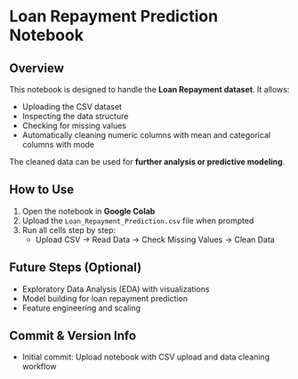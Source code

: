 # Loan Repayment Prediction Notebook

## Overview
This notebook is designed to handle the **Loan Repayment dataset**. It allows:
- Uploading the CSV dataset
- Inspecting the data structure
- Checking for missing values
- Automatically cleaning numeric columns with mean and categorical columns with mode

The cleaned data can be used for **further analysis or predictive modeling**.

## How to Use
1. Open the notebook in **Google Colab**
2. Upload the `Loan_Repayment_Prediction.csv` file when prompted
3. Run all cells step by step:
   - Upload CSV → Read Data → Check Missing Values → Clean Data

## Future Steps (Optional)
- Exploratory Data Analysis (EDA) with visualizations
- Model building for loan repayment prediction
- Feature engineering and scaling

## Commit & Version Info
- Initial commit: Upload notebook with CSV upload and data cleaning workflow

